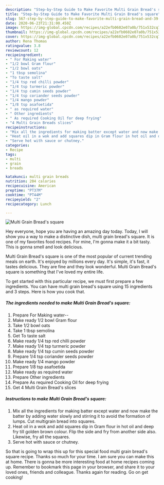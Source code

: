 ```yaml
---
description: "Step-by-Step Guide to Make Favorite Multi Grain Bread's square"
title: "Step-by-Step Guide to Make Favorite Multi Grain Bread's square"
slug: 567-step-by-step-guide-to-make-favorite-multi-grain-bread-and-39-s-square
date: 2020-06-23T21:31:00.450Z
image: https://img-global.cpcdn.com/recipes/a22efb0602e07a0b/751x532cq70/multi-grain-breads-square-recipe-main-photo.jpg
thumbnail: https://img-global.cpcdn.com/recipes/a22efb0602e07a0b/751x532cq70/multi-grain-breads-square-recipe-main-photo.jpg
cover: https://img-global.cpcdn.com/recipes/a22efb0602e07a0b/751x532cq70/multi-grain-breads-square-recipe-main-photo.jpg
author: Rena Thomas
ratingvalue: 3.8
reviewcount: 12
recipeingredient:
- " For Making water"
- "1/2 bowl Gram flour"
- "1/2 bowl oats"
- "1 tbsp semolina"
- "To taste salt"
- "1/4 tsp red chilli powder"
- "1/4 tsp turmeric powder"
- "1/4 tsp cumin seeds powder"
- "1/4 tsp coriander seeds powder"
- "1/4 mango powder"
- "1/8 tsp asafoetida"
- " as required water"
- " Other ingredients"
- " As required Cooking Oil for deep frying"
- "4 Multi Grain Breads slices"
recipeinstructions:
- "Mix all the ingredients for making batter except water and now make the batter by adding water slowly and stirring it to avoid the formation of lumps. Cut multigrain bread into squares."
- "Heat oil in a wok and add squares dip in Gram flour in hot oil and deep fry till golden brown colour. Flip the side and fry from another side also. Likewise, fry all the squares."
- "Serve hot with sauce or chutney."
categories:
- Recipe
tags:
- multi
- grain
- breads

katakunci: multi grain breads 
nutrition: 204 calories
recipecuisine: American
preptime: "PT37M"
cooktime: "PT44M"
recipeyield: "2"
recipecategory: Lunch

---
```



![Multi Grain Bread&#39;s square](https://img-global.cpcdn.com/recipes/a22efb0602e07a0b/751x532cq70/multi-grain-breads-square-recipe-main-photo.jpg)

Hey everyone, hope you are having an amazing day today. Today, I will show you a way to make a distinctive dish, multi grain bread&#39;s square. It is one of my favorites food recipes. For mine, I'm gonna make it a bit tasty. This is gonna smell and look delicious.

Multi Grain Bread&#39;s square is one of the most popular of current trending meals on earth. It's enjoyed by millions every day. It's simple, it's fast, it tastes delicious. They are fine and they look wonderful. Multi Grain Bread&#39;s square is something that I've loved my entire life.




To get started with this particular recipe, we must first prepare a few ingredients. You can have multi grain bread&#39;s square using 15 ingredients and 3 steps. Here is how you cook that.

<!--inarticleads1-->

##### The ingredients needed to make Multi Grain Bread&#39;s square:

1. Prepare  For Making water--
1. Make ready 1/2 bowl Gram flour
1. Take 1/2 bowl oats
1. Take 1 tbsp semolina
1. Get To taste salt
1. Make ready 1/4 tsp red chilli powder
1. Make ready 1/4 tsp turmeric powder
1. Make ready 1/4 tsp cumin seeds powder
1. Prepare 1/4 tsp coriander seeds powder
1. Make ready 1/4 mango powder
1. Prepare 1/8 tsp asafoetida
1. Make ready  as required water
1. Prepare  Other ingredients
1. Prepare  As required Cooking Oil for deep frying
1. Get 4 Multi Grain Bread&#39;s slices




<!--inarticleads2-->

##### Instructions to make Multi Grain Bread&#39;s square:

1. Mix all the ingredients for making batter except water and now make the batter by adding water slowly and stirring it to avoid the formation of lumps. Cut multigrain bread into squares.
1. Heat oil in a wok and add squares dip in Gram flour in hot oil and deep fry till golden brown colour. Flip the side and fry from another side also. Likewise, fry all the squares.
1. Serve hot with sauce or chutney.




So that is going to wrap this up for this special food multi grain bread&#39;s square recipe. Thanks so much for your time. I am sure you can make this at home. There is gonna be more interesting food at home recipes coming up. Remember to bookmark this page in your browser, and share it to your loved ones, friends and colleague. Thanks again for reading. Go on get cooking!
